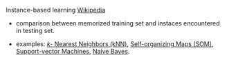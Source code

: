 Instance-based learning  [Wikipedia](https://en.wikipedia.org/wiki/Instance-based_learning)

* comparison between memorized training set and instaces encountered in testing set.

* examples: [_k-_ Nearest Neighbors (kNN)](https://en.wikipedia.org/wiki/K-nearest_neighbors_algorithm), [Self-organizing Maps (SOM)](https://en.wikipedia.org/wiki/Self-organizing_map), [Support-vector Machines](https://en.wikipedia.org/wiki/Support-vector_machine), [Naive Bayes](https://en.wikipedia.org/wiki/Naive_Bayes_classifier).
